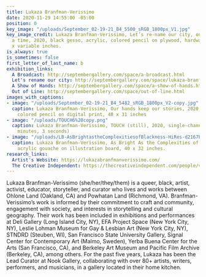 ```yaml
---
title: Lukaza Branfman-Verissimo
date: 2020-11-29 14:55:00 -05:00
position: 0
key_image: "/uploads/September_02-19-21_B4_5500_sRGB_1800px_V1.jpg"
key_image_credit: Lukaza Branfman-Verissimo, Let’s re-name our city, one block at
  a time, 2020, black gesso, acrylic, colored pencil on plywood, hardware, 48 x 24
  x variable inches.
is_always: true
is_sometimes: false
first_letter_of_last_name: b
exhibition_links:
  A Broadcast: http://septembergallery.com/space/a-broadcast.html
  Let's rename our city: http://septembergallery.com/space/lukaza-branfman-verissimo.html
  A Show of Hands: http://septembergallery.com/space/a-show-of-hands.html
  Out of Line: http://septembergallery.com/space/out-of-line.html
images_with_captions:
- image: "/uploads/September_02-19-21_B4_5482_sRGB_1800px_V2-copy.jpg"
  caption: Lukaza Branfman-Verissimo, Our hands keep our stories, 2020, acrylic and
    colored pencil on digital print, 48 x 31 inches
- image: "/uploads/TOUCH6%20copy.png"
  caption: Lukaza Branfman-Verissimo, TOUCH (still), 2020, single-channel video (3
    minutes, 3 seconds)
- image: "/uploads/LB-AsBrightastheComplexitiesofBlackness-HiRes-d2167b.jpg"
  caption: Lukaza Branfman-Verissimo, As Bright As the Complexities of Blackness,
    acrylic gouache on illustration board, 40 x 32 inches.
research_links:
  Artist's Website: https://lukazabranfmanverissimo.com/
  The Creative Independent: https://thecreativeindependent.com/people/visual-artist-lukaza-branfman-verissimo-on-taking-notes-on-life/
---
```


Lukaza Branfman-Verissimo (she/her/they/them) is a queer, black, artist, activist, educator, storyteller, and curator who lives and works between Ohlone Land (Oakland, CA) and Powhatan Land (Richmond, VA). Branfman-Verissimo’s work is informed by their commitment to craft and community, engagement with society, and interests in storytelling and cultural geography. Their work has been included in exhibitions and performances at Deli Gallery (Long Island City, NY), EFA Project Space (New York City, NY), Leslie Lohman Museum for Gay & Lesbian Art (New York City, NY), STNDRD (Steuben, WI), San Francisco State University Gallery, Signal Center for Contemporary Art (Malmo, Sweden), Yerba Buena Center for the Arts (San Francisco, CA), and Berkeley Art Museum and Pacific Film Archive (Berkeley, CA), among others. For the past five years, Lukaza has been the Lead Curator at Nook Gallery, collaborating with over 80+ artists, writers, performers, and musicians, in a gallery located in their home kitchen. 